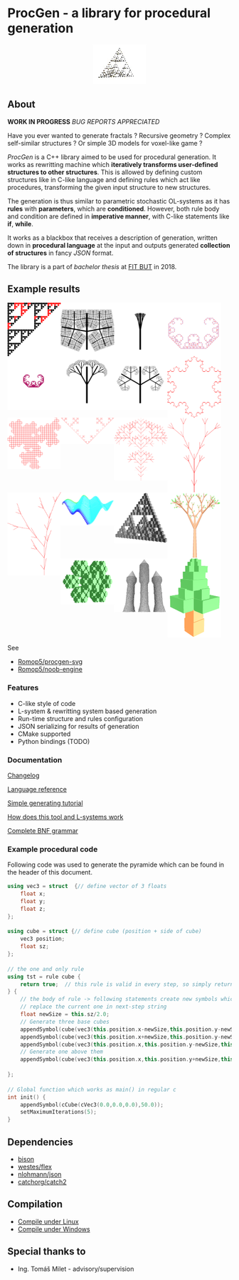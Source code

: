 ProcGen - a library for procedural generation
================================
<p align="center">
    <img width="120" height="90" src="https://github.com/Romop5/procgen/blob/master/pyramide.gif?raw=true">
</p>

## About
**WORK IN PROGRESS** *BUG REPORTS APPRECIATED*

Have you ever wanted to generate fractals ? Recursive geometry ? Complex self-similar structures ? Or simple 3D models for voxel-like game ?

*ProcGen* is a C++ library aimed to be used for procedural generation. It works as rewritting machine which **iteratively transforms user-defined structures to other structures**. This is allowed by defining custom structures like in C-like language and defining rules which act like procedures, transforming the given input structure to new structures.

The generation is thus similar to parametric stochastic OL-systems as it has **rules** with **parameters**, which are **conditioned**. However, both rule body and condition are defined in **imperative manner**, with C-like statements like **if**, **while**.

It works as a blackbox that receives a description of generation, written down in **procedural language** at the input and outputs generated **collection of structures** in fancy *JSON* format.


The library is a part of *bachelor thesis* at [FIT BUT](www.fit.vutbr.cz) in 2018.
## Example results
<p align="center">
<img style="float:left"  src="https://github.com/Romop5/procgen-svg/blob/master/build/bullet.svg.png?raw=true" width="120px">
<img style="float:left"  src="https://github.com/Romop5/procgen-svg/blob/master/build/densetree.svg.png?raw=true" width="120px">
<img style="float:left"  src="https://github.com/Romop5/procgen-svg/blob/master/build/ker-10angle.svg.png?raw=true" width="120px">
<img style="float:left"  src="https://github.com/Romop5/procgen-svg/blob/master/build/newhash.svg.png?raw=true" width="120px">
<img style="float:left"  src="https://github.com/Romop5/procgen-svg/blob/master/build/nicehash.svg.png?raw=true" width="120px">
<img style="float:left"  src="https://github.com/Romop5/procgen-svg/blob/master/build/strom-30-06.svg.png?raw=true" width="120px">
<img style="float:left"  src="https://github.com/Romop5/procgen-svg/blob/master/build/strom-sixedge.svg.png?raw=true" width="120px">
<img style="float:left"  src="https://github.com/Romop5/procgen-svg/blob/master/build/turtle.snowflake.png?raw=true" width="120px">
<img style="float:left"  src="https://github.com/Romop5/procgen-svg/blob/master/build/turtle.labyrint.procgen.png?raw=true" width="120px">
<img style="float:left"  src="https://github.com/Romop5/procgen-svg/blob/master/build/turtle.classic.procgen.png?raw=true" width="120px">
<img style="float:left"  src="https://github.com/Romop5/procgen-svg/blob/master/build/turtle.tree.procgen.png?raw=true" width="120px">
<img style="float:left"  src="https://github.com/Romop5/procgen-svg/blob/master/build/turtle.tree2.procgen.png?raw=true" width="120px">
<img style="float:left"  src="https://github.com/Romop5/procgen-svg/blob/master/build/turtle.tree3.procgen.png?raw=true" width="120px">
</p>
<p align="center">
<img style="float:left"  src="https://github.com/Romop5/noob-engine/blob/master/build/exampleProceduralPlane.png?raw=true" width="120px">
<img style="float:left"  src="https://github.com/Romop5/noob-engine/blob/master/build/examplePyramide.png?raw=true" width="120px">
<img style="float:left"  src="https://github.com/Romop5/noob-engine/blob/master/build/exampleRealTree.png?raw=true" width="120px">
<img style="float:left"  src="https://github.com/Romop5/noob-engine/blob/master/build/exampleSiepiersky.png?raw=true" width="120px">
<img style="float:left"  src="https://github.com/Romop5/noob-engine/blob/master/build/exampleTower.png?raw=true" width="120px">
<img style="float:left"  src="https://github.com/Romop5/noob-engine/blob/master/build/exampleTree.png?raw=true" width="120px">

</p>
<div style="clear:both"></div>

See 
* [Romop5/procgen-svg](https://github.com/Romop5/procgen-svg)
* [Romop5/noob-engine](https://github.com/Romop5/noob-engine)


### Features
* C-like style of code
* L-system & rewritting system based generation
* Run-time structure and rules configuration 
* JSON serializing for results of generation
* CMake supported
* Python bindings (TODO)

### Documentation
[Changelog](CHANGELOG.md)

[Language reference](doc/LANGUAGEREFERENCE.md)

[Simple generating tutorial](doc/TUTORIAL.md)

[How does this tool and L-systems work](HOWDOESITWORK.md)

[Complete BNF grammar](doc/COMPLETEGRAMMAR.md) 


### Example procedural code
Following code was used to generate the pyramide which can be found in the header of
this document.

```cpp
using vec3 = struct  {// define vector of 3 floats
    float x;
    float y;
    float z;
};

using cube = struct {// define cube (position + side of cube)
    vec3 position;
    float sz;
};

// the one and only rule
using tst = rule cube {
    return true;  // this rule is valid in every step, so simply return true
} {
    // the body of rule -> following statements create new symbols which
    // replace the current one in next-step string
    float newSize = this.sz/2.0;
    // Generate three base cubes
    appendSymbol(cube(vec3(this.position.x-newSize,this.position.y-newSize,this.position.z-newSize) ,newSize));
    appendSymbol(cube(vec3(this.position.x+newSize,this.position.y-newSize,this.position.z-newSize) ,newSize));
    appendSymbol(cube(vec3(this.position.x,this.position.y-newSize,this.position.z+newSize) ,newSize));
    // Generate one above them
    appendSymbol(cube(vec3(this.position.x,this.position.y+newSize,this.position.z) ,newSize));

};

// Global function which works as main() in regular c
int init() {
    appendSymbol(cCube(cVec3(0.0,0.0,0.0),50.0));
    setMaximumIterations(5);
}
```
## Dependencies
* [bison](https://www.gnu.org/software/bison/)
* [westes/flex](https://github.com/westes/flex)
* [nlohmann/json](https://github.com/nlohmann/json)
* [catchorg/catch2](https://github.com/catchorg/Catch2)

## Compilation

* [Compile under Linux](COMPILE-LINUX.md)
* [Compile under Windows](COMPILE-WINDOWS.md)


## Special thanks to
* Ing. Tomáš Milet - advisory/supervision

